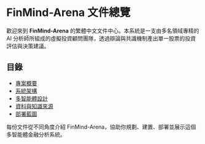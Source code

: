 # FinMind-Arena 文件總覽

歡迎來到 **FinMind-Arena** 的繁體中文文件中心。本系統是一支由多名領域專精的 AI 分析師所組成的虛擬投資顧問團隊，透過辯論與共識機制產出單一股票的投資評估與決策建議。

## 目錄
- [專案概要](overview.md)
- [系統架構](system-architecture.md)
- [多智能體設計](agents.md)
- [資料與知識來源](data-sources.md)
- [部署藍圖](deployment.md)

每份文件從不同角度介紹 FinMind-Arena，協助你規劃、建置、部署並展示這個多智能體金融分析系統。
